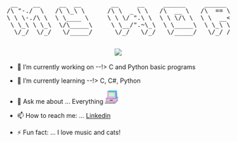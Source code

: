 <head>
<link rel="stylesheet" href="style.css">
</head>
 <div align="center">

  <pre style="background-color:transparent !important">
 __    __     __  __        __     __     ______     ______     __  __   
/\ "-./  \   /\ \_\ \      /\ \  _ \ \   /\  __ \   /\  == \   /\ \/ / 
\ \ \-./\ \  \ \____ \     \ \ \/ ".\ \  \ \ \/\ \  \ \  __<   \ \  _"-.
 \ \_\ \ \_\  \/\_____\     \ \__/".~\_\  \ \_____\  \ \_\ \_\  \ \_\ \_\ 
  \/_/  \/_/   \/_____/      \/_/   \/_/   \/_____/   \/_/ /_/   \/_/\/_/  
  </pre>

</div>
  

<!-- <img src="https://www.freepik.com/premium-vector/mobile-app-development-background_5546916.htm#page=4&query=code&position=30"> -->
<!-- <img src="/images/612.jpg" > --> 

<div align="center">
<img src="/Images/MOSHED-2021-5-5-15-53-22.gif" >
</div>


- 🔭 I’m currently working on --!> C  and Python basic programs

- 🌱 I’m currently learning --!> C, C#, Python 
- 💬 Ask me about ... Everything <img src="/Images/giphy.gif" width="30" height="30">
- 📫 How to reach me: ... [Linkedin](https://www.linkedin.com/in/raimundo-gallino-bb60671b6/)
- ⚡ Fun fact: ... I love music and cats!

